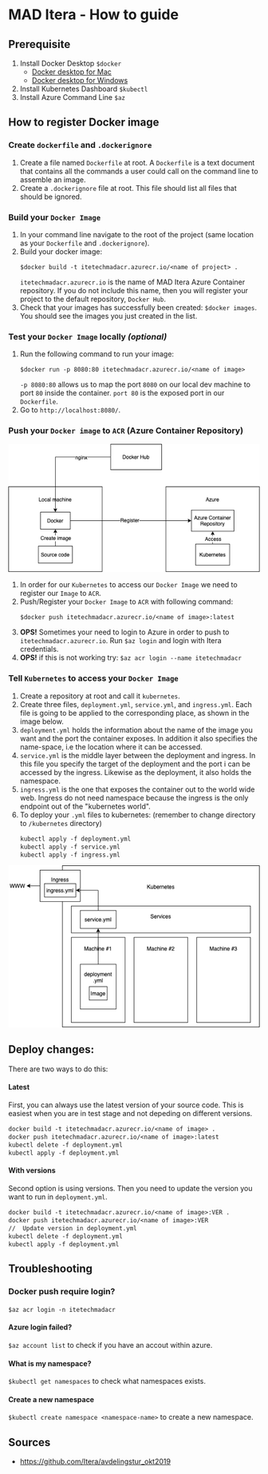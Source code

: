 # MAD Itera - How to guide

## Prerequisite

1. Install Docker Desktop `$docker`
    - [Docker desktop for Mac](https://hub.docker.com/editions/community/docker-ce-desktop-mac) 
    - [Docker desktop for Windows](https://hub.docker.com/editions/community/docker-ce-desktop-windows)
2. Install Kubernetes Dashboard `$kubectl`
3. Install Azure Command Line `$az`

## How to register Docker image

### Create `dockerfile` and `.dockerignore`

1. Create a file named `Dockerfile` at root. A `Dockerfile` is a text document that contains all the commands a user could call on the command line to assemble an image. 
2. Create a `.dockerignore` file at root. This file should list all files that should be ignored. 

### Build your `Docker Image`

1. In your command line navigate to the root of the project (same location as your `Dockerfile` and `.dockerignore`). 
2. Build your docker image: 
    ```
    $docker build -t itetechmadacr.azurecr.io/<name of project> .
    ```
    `itetechmadacr.azurecr.io` is the name of MAD Itera Azure Container repository. If you do not include this name, then you will register your project to the default repository, `Docker Hub`.
3. Check that your images has successfully been created: `$docker images`. You should see the images you just created in the list. 

### Test your `Docker Image` locally *(optional)*

1. Run the following command to run your image:
    ```
    $docker run -p 8080:80 itetechmadacr.azurecr.io/<name of image>
    ```
    `-p 8080:80` allows us to map the port `8080` on our local dev machine to port `80` inside the container. `port 80` is the exposed port in our `Dockerfile`.
2. Go to `http://localhost:8080/`.

### Push your `Docker image` to `ACR` (Azure Container Repository)

![Docker and Azure illustration](./Docker_Azure.png)

1. In order for our `Kubernetes` to access our `Docker Image` we need to register our `Image` to `ACR`. 
2. Push/Register your `Docker Image` to `ACR` with following command:
    ```
    $docker push itetechmadacr.azurecr.io/<name of image>:latest
    ```
3. **OPS!** Sometimes your need to login to Azure in order to push to `itetechmadacr.azurecr.io`. Run `$az login` and login with Itera credentials. 
4. **OPS!** if this is not working try: `$az acr login --name itetechmadacr`

### Tell `Kubernetes` to access your `Docker Image`

1. Create a repository at root and call it `kubernetes`.
2. Create three files, `deployment.yml`, `service.yml`, and `ingress.yml`. Each file is going to be applied to the corresponding place, as shown in the image below.
3. `deployment.yml` holds the information about the name of the image you want and the port the container exposes. In addition it also specifies the name-space, i.e the location where it can be accessed. 
4. `service.yml` is the middle layer between the deployment and ingress. In this file you specify the target of the deployment and the port i can be accessed by the ingress. Likewise as the deployment, it also holds the namespace. 
5. `ingress.yml` is the one that exposes the container out to the world wide web. Ingress do not need namespace because the ingress is the only endpoint out of the "kubernetes world". 
6. To deploy your `.yml` files to kubernetes: (remember to change directory to `/kubernetes` directory)
    ```
    kubectl apply -f deployment.yml
    kubectl apply -f service.yml
    kubectl apply -f ingress.yml
    ```
    
 ![Docker and Azure illustration](./Kubernetes.png)

## Deploy changes: 

There are two ways to do this: 

#### Latest
First, you can always use the latest version of your source code. This is easiest when you are in test stage and not depeding on different versions.
```
docker build -t itetechmadacr.azurecr.io/<name of image> .
docker push itetechmadacr.azurecr.io/<name of image>:latest
kubectl delete -f deployment.yml
kubectl apply -f deployment.yml
```
#### With versions
Second option is using versions. Then you need to update the version you want to run in `deployment.yml`. 
```
docker build -t itetechmadacr.azurecr.io/<name of image>:VER .
docker push itetechmadacr.azurecr.io/<name of image>:VER
//  Update version in deployment.yml
kubectl delete -f deployment.yml
kubectl apply -f deployment.yml
```

## Troubleshooting

### Docker push require login?
`$az acr login -n itetechmadacr`

#### Azure login failed? 
`$az account list` to check if you have an accout within azure.

#### What is my namespace?
`$kubectl get namespaces` to check what namespaces exists.

#### Create a new namespace
`$kubectl create namespace <namespace-name>` to create a new namespace.

## Sources
- https://github.com/Itera/avdelingstur_okt2019